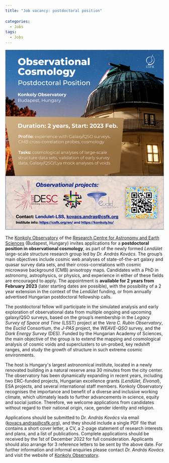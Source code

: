```yaml
---
title: "Job vacancy: postdoctoral position"

categories:
  - Jobs
tags:
  - Jobs
---
```

![collab](/assets/images/lendulet_postdoc.png)

The [Konkoly Observatory](https://konkoly.hu/index.shtml) of the [Research Centre for Astronomy and Earth Sciences](https://csfk.org/en/) (Budapest, Hungary) invites applications for a **postdoctoral position in observational cosmology**, as part of the newly formed _Lendület_ large-scale structure research group led by _Dr. András Kovács_. The group’s main objectives include cosmic web analyses of state-of-the-art galaxy and quasar survey data sets, and their cross-correlations with cosmic microwave background (CMB) anisotropy maps. Candidates with a PhD in astronomy, astrophysics, or physics, and experience in either of these fields are encouraged to apply. The appointment is **available for 2 years from February 2023** (later starting dates are possible), with the possibility of a 2 year extension in the context of the _Lendület_ funding, or from annually advertised Hungarian postdoctoral fellowship calls.

The postdoctoral fellow will participate in the simulated analysis and early exploration of observational data from multiple ongoing and upcoming galaxy/QSO surveys, based on the group’s membership in the _Legacy Survey of Space and Time_ (LSST) project at the _Vera C. Rubin Observatory_, the _Euclid_ Consortium, the _J-PAS_ project, the _WEAVE-QSO_ survey, and the _Dark Energy Survey_ (DES). Funded by the Hungarian Academy of Sciences, the main objective of the group is to extend the mapping and cosmological analysis of cosmic voids and superclusters to un-probed, key redshift ranges, and study the growth of structure in such extreme cosmic environments. 

The host is Hungary's largest astronomical institute, located in a newly renovated building in a natural reserve area 30 minutes from the city center. The observatory has been dynamically expanding in recent years, including two ERC-funded projects, Hungarian excellence grants (_Lendület, Élvonal_), ESA projects, and several international staff members. Konkoly Observatory recognises the importance and benefit of a diverse and inclusive working climate, which ultimately leads to further advancements in science, equity and social justice. Therefore, we welcome applications from candidates without regard to their national origin, race, gender identity and religion.

Applications should be submitted to _Dr. András Kovács_ via email (kovacs.andras@csfk.org), and they should include a single PDF file that contains a short cover letter, a CV, a 2-page statement of research interests and plans, and a list of publications. Complete applications should be received by the 1st of December 2022 for full consideration. Applicants should also arrange for 3 reference letters to be sent by the above date. For further information and informal enquiries please contact _Dr. András Kovács_ and visit the website of [Konkoly Observatory](https://konkoly.hu/index.shtml).
